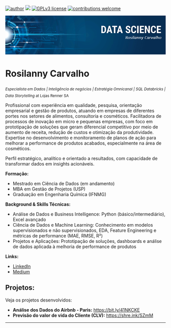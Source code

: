 [![author](https://img.shields.io/badge/author-Rosilanny-red.svg)](https://www.linkedin.com/in/rosilanny-araujo/) [![](https://img.shields.io/badge/python-3.11+-blue.svg)](https://www.python.org/downloads/release/python-311/) [![GPLv3 license](https://img.shields.io/badge/License-GPLv3-blue.svg)](http://perso.crans.org/besson/LICENSE.html) [![contributions welcome](https://img.shields.io/badge/contributions-welcome-brightgreen.svg?style=flat)](https://github.com/Rosilanny/Projetos_Data_Science)

<p align="center">
  <img src="bannerq.png" >
</p>

# Rosilanny Carvalho
<sub> *Especialista em Dados | Inteligência de negócios | Estratégia Omnicanal | SQL Databricks | Data Storytelling* at Lojas Renner SA </sub>

Profissional com experiência em qualidade, pesquisa, orientação empresarial e gestão de produtos, atuando em empresas de diferentes portes nos setores de alimentos, consultoria e cosméticos. Facilitadora de processos de inovação em micro e pequenas empresas, com foco em prototipação de soluções que geram diferencial competitivo por meio de aumento de receita, redução de custos e otimização da produtividade. Expertise no desenvolvimento e monitoramento de planos de ação para melhorar a performance de produtos acabados, especialmente na área de cosméticos.

Perfil estratégico, analítico e orientado a resultados, com capacidade de transformar dados em insights acionáveis.

**Formação:** 
* Mestrado em Ciência de Dados (em andamento)
* MBA em Gestão de Projetos (USP)
* Graduação em Engenharia Química (IFNMG)

**Background & Skills Técnicas:** 
* Análise de Dados e Business Intelligence: Python (básico/intermediário), Excel avançado
* Ciência de Dados e Machine Learning: Conhecimento em modelos supervisionados e não supervisionados, EDA, Feature Engineering e métricas de performance (MAE, RMSE, R²)
* Projetos e Aplicações: Prototipação de soluções, dashboards e análise de dados aplicada à melhoria de performance de produtos

**Links:**
* [LinkedIn](https://www.linkedin.com/in/rosilanny-araujo/)
* [Medium](https://medium.com/@rosilannysoares)


## Projetos:
Veja os projetos desenvolvidos:

* **Análise dos Dados do Airbnb - Paris:** https://bit.ly/41NKCKE
* **Previsão do valor de vida do Cliente (CLV):** https://shre.ink/SZmM

---

